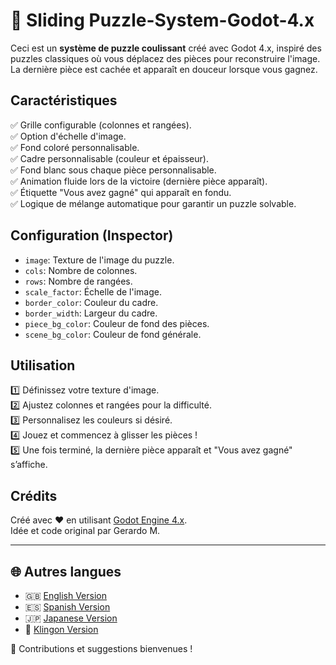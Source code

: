 # 🧩 Sliding Puzzle-System-Godot-4.x

Ceci est un **système de puzzle coulissant** créé avec Godot 4.x, inspiré des puzzles classiques où vous déplacez des pièces pour reconstruire l'image. La dernière pièce est cachée et apparaît en douceur lorsque vous gagnez.

## Caractéristiques

✅ Grille configurable (colonnes et rangées).  
✅ Option d'échelle d'image.  
✅ Fond coloré personnalisable.  
✅ Cadre personnalisable (couleur et épaisseur).  
✅ Fond blanc sous chaque pièce personnalisable.  
✅ Animation fluide lors de la victoire (dernière pièce apparaît).  
✅ Étiquette "Vous avez gagné" qui apparaît en fondu.  
✅ Logique de mélange automatique pour garantir un puzzle solvable.

## Configuration (Inspector)

- `image`: Texture de l'image du puzzle.
- `cols`: Nombre de colonnes.
- `rows`: Nombre de rangées.
- `scale_factor`: Échelle de l'image.
- `border_color`: Couleur du cadre.
- `border_width`: Largeur du cadre.
- `piece_bg_color`: Couleur de fond des pièces.
- `scene_bg_color`: Couleur de fond générale.

## Utilisation

1️⃣ Définissez votre texture d'image.  
2️⃣ Ajustez colonnes et rangées pour la difficulté.  
3️⃣ Personnalisez les couleurs si désiré.  
4️⃣ Jouez et commencez à glisser les pièces !  
5️⃣ Une fois terminé, la dernière pièce apparaît et "Vous avez gagné" s’affiche.

## Crédits

Créé avec ❤️ en utilisant [Godot Engine 4.x](https://godotengine.org/).  
Idée et code original par Gerardo M.

---

## 🌐 Autres langues

- 🇬🇧 [English Version](README.md)
- 🇪🇸 [Spanish Version](README_ES.md)
- 🇯🇵 [Japanese Version](README_JP.md)
- 🖖 [Klingon Version](README_KLINGON.md)

📌 Contributions et suggestions bienvenues !
